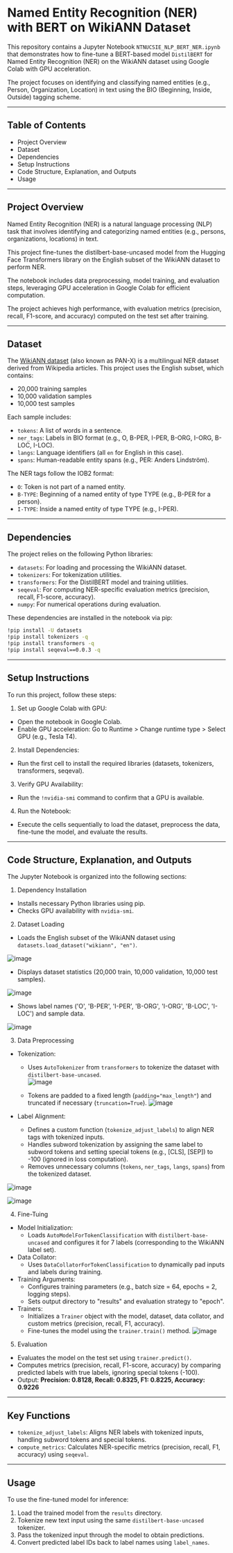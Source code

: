 # Named Entity Recognition (NER) with BERT on WikiANN Dataset
This repository contains a Jupyter Notebook `NTNUCSIE_NLP_BERT_NER.ipynb` that demonstrates how to fine-tune a BERT-based model `DistilBERT` for Named Entity Recognition (NER) on the WikiANN dataset using Google Colab with GPU acceleration. 

The project focuses on identifying and classifying named entities (e.g., Person, Organization, Location) in text using the BIO (Beginning, Inside, Outside) tagging scheme.

---
## Table of Contents

- Project Overview
- Dataset
- Dependencies
- Setup Instructions
- Code Structure, Explanation, and Outputs
- Usage

---
## Project Overview

Named Entity Recognition (NER) is a natural language processing (NLP) task that involves identifying and categorizing named entities (e.g., persons, organizations, locations) in text.

This project fine-tunes the distilbert-base-uncased model from the Hugging Face Transformers library on the English subset of the WikiANN dataset to perform NER.

The notebook includes data preprocessing, model training, and evaluation steps, leveraging GPU acceleration in Google Colab for efficient computation.

The project achieves high performance, with evaluation metrics (precision, recall, F1-score, and accuracy) computed on the test set after training.

---
## Dataset

The [WikiANN dataset](https://huggingface.co/datasets/unimelb-nlp/wikiann) (also known as PAN-X) is a multilingual NER dataset derived from Wikipedia articles. This project uses the English subset, which contains:

- 20,000 training samples
- 10,000 validation samples
- 10,000 test samples

 Each sample includes:

 - `tokens`: A list of words in a sentence.
 - `ner_tags`: Labels in BIO format (e.g., O, B-PER, I-PER, B-ORG, I-ORG, B-LOC, I-LOC).
 - `langs`: Language identifiers (all `en` for English in this case).
 - `spans`: Human-readable entity spans (e.g., PER: Anders Lindström).

The NER tags follow the IOB2 format:

- `O`: Token is not part of a named entity.
- `B-TYPE`: Beginning of a named entity of type TYPE (e.g., B-PER for a person).
- `I-TYPE`: Inside a named entity of type TYPE (e.g., I-PER).

---
## Dependencies

The project relies on the following Python libraries:

- `datasets`: For loading and processing the WikiANN dataset.
- `tokenizers`: For tokenization utilities.
- `transformers`: For the DistilBERT model and training utilities.
- `seqeval`: For computing NER-specific evaluation metrics (precision, recall, F1-score, accuracy).
- `numpy`: For numerical operations during evaluation.

These dependencies are installed in the notebook via pip:
```bash
!pip install -U datasets
!pip install tokenizers -q
!pip install transformers -q
!pip install seqeval==0.0.3 -q
```

---
## Setup Instructions

To run this project, follow these steps:

1. Set up Google Colab with GPU:
- Open the notebook in Google Colab.
- Enable GPU acceleration: Go to Runtime > Change runtime type > Select GPU (e.g., Tesla T4).
2. Install Dependencies:
- Run the first cell to install the required libraries (datasets, tokenizers, transformers, seqeval).
3. Verify GPU Availability:
- Run the `!nvidia-smi` command to confirm that a GPU is available.
4. Run the Notebook:
- Execute the cells sequentially to load the dataset, preprocess the data, fine-tune the model, and evaluate the results.

---
## Code Structure, Explanation, and Outputs

The Jupyter Notebook is organized into the following sections:

1. Dependency Installation
- Installs necessary Python libraries using pip.
- Checks GPU availability with `nvidia-smi`.
2. Dataset Loading
- Loads the English subset of the WikiANN dataset using `datasets.load_dataset("wikiann", "en")`.

![image](https://github.com/user-attachments/assets/10bc472e-ae05-4c05-9943-a9755c3c6def)

- Displays dataset statistics (20,000 train, 10,000 validation, 10,000 test samples).

![image](https://github.com/user-attachments/assets/d421c072-0217-4ea4-9fb3-b8fcaf346f5b)

- Shows label names ('O', 'B-PER', 'I-PER', 'B-ORG', 'I-ORG', 'B-LOC', 'I-LOC') and sample data.

![image](https://github.com/user-attachments/assets/26c5e14d-e867-4cec-9fea-8bb94760b7c4)

3. Data Preprocessing
- Tokenization:
    - Uses `AutoTokenizer` from `transformers` to tokenize the dataset with `distilbert-base-uncased`.  
![image](https://github.com/user-attachments/assets/e6b21c74-a32f-4ac7-b70d-116e98787bf2)

    - Tokens are padded to a fixed length (`padding="max_length"`) and truncated if necessary (`truncation=True`).
![image](https://github.com/user-attachments/assets/0d3c4aeb-3c07-4316-a8f5-013dd7dcb4e3)

- Label Alignment:
    - Defines a custom function (`tokenize_adjust_labels`) to align NER tags with tokenized inputs.
    - Handles subword tokenization by assigning the same label to subword tokens and setting special tokens (e.g., [CLS], [SEP]) to -100 (ignored in loss computation).
    - Removes unnecessary columns (`tokens`, `ner_tags`, `langs`, `spans`) from the tokenized dataset.

![image](https://github.com/user-attachments/assets/2c3a09ea-3c0f-4320-9e91-180fd8b256e6)

![image](https://github.com/user-attachments/assets/c684009c-bc45-4509-bd55-fa2c211bf1ae)

4. Fine-Tuing
- Model Initialization:
    - Loads `AutoModelForTokenClassification` with `distilbert-base-uncased` and configures it for 7 labels (corresponding to the WikiANN label set).
- Data Collator:
    - Uses `DataCollatorForTokenClassification` to dynamically pad inputs and labels during training.
- Training Arguments:
    - Configures training parameters (e.g., batch size = 64, epochs = 2, logging steps).
    - Sets output directory to "results" and evaluation strategy to "epoch".
- Trainers:
    - Initializes a `Trainer` object with the model, dataset, data collator, and custom metrics (precision, recall, F1, accuracy).
    - Fine-tunes the model using the `trainer.train()` method.
![image](https://github.com/user-attachments/assets/0552c239-9759-4bdb-8b17-2bc3d73d704e)

5. Evaluation
- Evaluates the model on the test set using `trainer.predict()`.
- Computes metrics (precision, recall, F1-score, accuracy) by comparing predicted labels with true labels, ignoring special tokens (-100).
- Output: **Precision: 0.8128, Recall: 0.8325, F1: 0.8225, Accuracy: 0.9226**
---
## Key Functions

- `tokenize_adjust_labels`: Aligns NER labels with tokenized inputs, handling subword tokens and special tokens.
- `compute_metrics`: Calculates NER-specific metrics (precision, recall, F1, accuracy) using `seqeval`.

--- 
## Usage

To use the fine-tuned model for inference:

1. Load the trained model from the `results` directory.
2. Tokenize new text input using the same `distilbert-base-uncased` tokenizer.
3. Pass the tokenized input through the model to obtain predictions.
4. Convert predicted label IDs back to label names using `label_names`.

